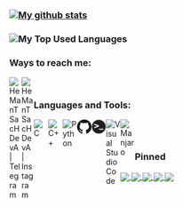 ### [![My github stats](https://github-readme-stats.vercel.app/api?username=hemantsachdeva&hide=prs&count_private=true&show_icons=true&theme=vision-friendly-dark)](https://www.github.com/HemantSachdeva?tab=repositories)
### ![My Top Used Languages](https://github-readme-stats.vercel.app/api/top-langs/?username=hemantsachdeva&exclude_repo=android_device_xiaomi_laurel_sprout,android_kernel_xiaomi_laurel_sprout,android_vendor_xiaomi_laurel_sprout,device_xiaomi_laurel_sprout,vendor_xiaomi_laurel_sprout,kernel_xiaomi_laurel_sprout,dt_laurel_sprout,dt_laurel_sprout_r,vt_laurel_sprout_r,kt_laurel_sprout_r,build_soong_java&hide=Lua,M4,Objective-C,Assembly,Makefile,Shell,Perl,Yacc&langs_count=9&layout=compact)
### Ways to reach me:

[<img align="left" alt="HeManTSacHDevA | Telegram" width="22px" src="https://cdn.jsdelivr.net/npm/simple-icons@3.10.0/icons/telegram.svg" />](https://www.telegram.me/HeManTSacHDevA)
[<img align="left" alt="HeManTSacHDevA | Instagram" width="22px" src="https://cdn.jsdelivr.net/npm/simple-icons@v3/icons/instagram.svg" />](https://www.instagram.com/hemant_007.me)
<br/>
### Languages and Tools:
[<img align="left" alt="C" width="26px" src="https://cdn.jsdelivr.net/npm/simple-icons@3.10.0/icons/c.svg"/>](C)
[<img align="left" alt="C++" width="26px" src="https://cdn.jsdelivr.net/npm/simple-icons@3.10.0/icons/cplusplus.svg"/>](C++)
[<img align="left" alt="Python" width="26px" src="https://cdn.jsdelivr.net/npm/simple-icons@3.10.0/icons/python.svg"/>](Python)
[<img align="left" alt="GitHub" width="26px" src="https://raw.githubusercontent.com/github/explore/78df643247d429f6cc873026c0622819ad797942/topics/github/github.png" />](GitHub)
[<img align="left" alt="Terminal" width="26px" src="https://raw.githubusercontent.com/github/explore/80688e429a7d4ef2fca1e82350fe8e3517d3494d/topics/terminal/terminal.png" />](Terminal)
[<img align="left" alt="Visual Studio Code" width="26px" src="https://cdn.jsdelivr.net/npm/simple-icons@3.10.0/icons/visualstudio.svg"/>](VS)
[<img align="left" alt="Manjaro" width="26px" src="https://cdn.jsdelivr.net/npm/simple-icons@3.10.0/icons/manjaro.svg"/>](manjarolinux)
<br /><br />

### Pinned
<a href="https://github.com/HemantSachdeva/OOP-3rdSem">
  <img align="center" src="https://github-readme-stats.vercel.app/api/pin/?username=HemantSachdeva&repo=OOP-3rdSem&show_owner=true)" />
</a>
<a href="https://github.com/HemantSachdeva/Ds-3rdSem">
  <img align="center" src="https://github-readme-stats.vercel.app/api/pin/?username=HemantSachdeva&repo=Ds-3rdSem&show_owner=true)" />
</a>
<a href="https://github.com/HemantSachdeva/ITW-3rdSem">
  <img align="center" src="https://github-readme-stats.vercel.app/api/pin/?username=HemantSachdeva&repo=ITW-3rdSem&show_owner=true)" />
</a>
<a href="https://github.com/HemantSachdeva/device_xiaomi_laurel_sprout">
  <img align="center" src="https://github-readme-stats.vercel.app/api/pin/?username=HemantSachdeva&repo=device_xiaomi_laurel_sprout&show_owner=true)" />
</a>
<a href="https://github.com/HemantSachdeva/MrBond007Bot">
  <img align="center" src="https://github-readme-stats.vercel.app/api/pin/?username=HemantSachdeva&repo=MrBond007Bot&show_owner=true)" />
</a>
